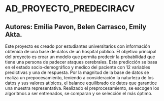 # AD_PROYECTO_PREDECIRACV
## Autores: Emilia Pavon, Belen Carrasco, Emily Akta. 
Este proyecto es creado por estudiantes universitarios con información obtenida de una base de datos de un hospital público. El objetivo principal del proyecto es crear un modelo que permita predecir la probabilidad que 
tiene una persona de padecer ataques cerebrales. Esta predicción se basa en el estado socio-demográfico y medico del paciente con 12 variables predictivas y una de respuesta. Por la magnitud de la base de datos se realiza
un prepocesamiento, teniendo a consideración la naturleza de los datos y sus valores atípicos, el balance equilibrado de datos que garantice una muestra representativa. Realizado el preprocesamiento, se escogen los algoritmos 
a ser entrenados, se comparan y se selección el más óptimo. 
